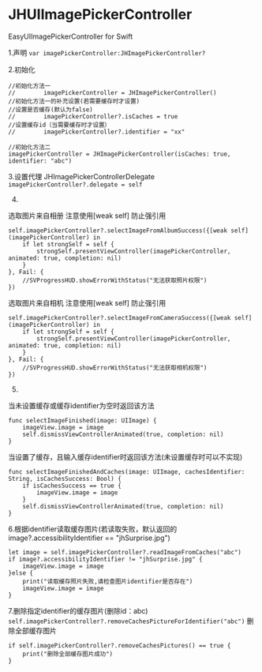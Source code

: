 # JHUIImagePickerController
EasyUIImagePickerController for Swift


1.声明
`var imagePickerController:JHImagePickerController?`

2.初始化

    //初始化方法一
    //        imagePickerController = JHImagePickerController()
    //初始化方法一的补充设置(若需要缓存时才设置)
    //设置是否缓存(默认为false)
    //        imagePickerController?.isCaches = true
    //设置缓存id（当需要缓存时才设置）
    //        imagePickerController?.identifier = "xx"

    //初始化方法二
    imagePickerController = JHImagePickerController(isCaches: true, identifier: "abc")

3.设置代理 JHImagePickerControllerDelegate
`imagePickerController?.delegate = self`

4.
选取图片来自相册 注意使用[weak self] 防止强引用

    self.imagePickerController?.selectImageFromAlbumSuccess({[weak self] (imagePickerController) in
        if let strongSelf = self {
            strongSelf.presentViewController(imagePickerController, animated: true, completion: nil)
        }
    }, Fail: {
        //SVProgressHUD.showErrorWithStatus("无法获取照片权限")
    })

选取图片来自相机 注意使用[weak self] 防止强引用

    self.imagePickerController?.selectImageFromCameraSuccess({[weak self](imagePickerController) in
        if let strongSelf = self {
            strongSelf.presentViewController(imagePickerController, animated: true, completion: nil)
        }
    }, Fail: {
        //SVProgressHUD.showErrorWithStatus("无法获取相机权限")
    })


5.
当未设置缓存或缓存identifier为空时返回该方法

    func selectImageFinished(image: UIImage) {
        imageView.image = image
        self.dismissViewControllerAnimated(true, completion: nil)
    }

当设置了缓存，且输入缓存identifier时返回该方法(未设置缓存时可以不实现)

    func selectImageFinishedAndCaches(image: UIImage, cachesIdentifier: String, isCachesSuccess: Bool) {
        if isCachesSuccess == true {
            imageView.image = image
        }
        self.dismissViewControllerAnimated(true, completion: nil)
    }

6.根据identifier读取缓存图片(若读取失败，默认返回的image?.accessibilityIdentifier == "jhSurprise.jpg")

    let image = self.imagePickerController?.readImageFromCaches("abc")
    if image?.accessibilityIdentifier != "jhSurprise.jpg" {
        imageView.image = image
    }else {
        print("读取缓存照片失败,请检查图片identifier是否存在")
        imageView.image = image
    }

7.删除指定identifier的缓存图片(删除id：abc)
`self.imagePickerController?.removeCachesPictureForIdentifier("abc")`
删除全部缓存图片

    if self.imagePickerController?.removeCachesPictures() == true {
        print("删除全部缓存图片成功")
    }

